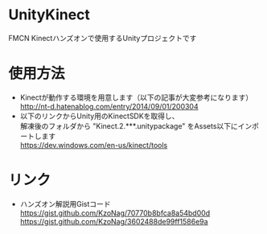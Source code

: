 # UnityKinect
FMCN Kinectハンズオンで使用するUnityプロジェクトです

# 使用方法
* Kinectが動作する環境を用意します（以下の記事が大変参考になります）  
http://nt-d.hatenablog.com/entry/2014/09/01/200304  
* 以下のリンクからUnity用のKinectSDKを取得し、  
解凍後のフォルダから "Kinect.2.***.unitypackage" をAssets以下にインポートします  
https://dev.windows.com/en-us/kinect/tools

# リンク
* ハンズオン解説用Gistコード  
https://gist.github.com/KzoNag/70770b8bfca8a54bd00d  
https://gist.github.com/KzoNag/3602488de99ff1586e9a


